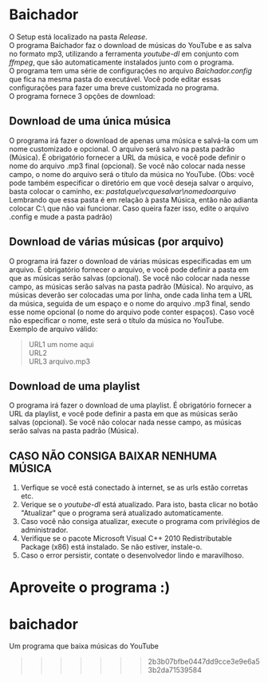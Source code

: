 # Baichador

  O Setup está localizado na pasta *Release*.  
  O programa Baichador faz o download de músicas do YouTube e as salva no formato mp3, utilizando a ferramenta *youtube-dl* em conjunto com *ffmpeg*, que são automaticamente instalados junto com o programa.  
  O programa tem uma série de configurações no arquivo *Baichador.config* que fica na mesma pasta do executável. Você pode editar essas configurações para fazer uma breve customizada no programa.  
  O programa fornece 3 opções de download:  
  
## Download de uma única música   
  O programa irá fazer o download de apenas uma música e salvá-la com um nome customizado e opcional. O arquivo será salvo na pasta padrão (Música). É obrigatório fornecer a URL da música, e você pode definir o nome do arquivo .mp3 final (opcional). Se você não colocar nada nesse campo, o nome do arquivo será o título da música no YouTube. (Obs: você pode também especificar o diretório em que você deseja salvar o arquivo, basta colocar o caminho, ex: *pasta\que\vcquesalvar\nomedoarquivo*  Lembrando que essa pasta é em relação à pasta Música, então não adianta colocar C:\ que não vai funcionar. Caso queira fazer isso, edite o arquivo .config e mude a pasta padrão)  
  
## Download de várias músicas (por arquivo)  
  O programa irá fazer o download de várias músicas especificadas em um arquivo. É obrigatório fornecer o arquivo, e você pode definir a pasta em que as músicas serão salvas (opcional). Se você não colocar nada nesse campo, as músicas serão salvas na pasta padrão (Música). No arquivo, as músicas deverão ser colocadas uma por linha, onde cada linha tem a URL da música, seguida de um espaço e o nome do arquivo .mp3 final, sendo esse nome opcional (o nome do arquivo pode conter espaços). Caso você não especificar o nome, este será o título da música no YouTube.  
  Exemplo de arquivo válido:  
  
>   URL1 um nome aqui  
>   URL2  
>   URL3 arquivo.mp3  
  
## Download de uma playlist  
  O programa irá fazer o download de uma playlist. É obrigatório fornecer a URL da playlist, e você pode definir a pasta em que as músicas serão salvas (opcional). Se você não colocar nada nesse campo, as músicas serão salvas na pasta padrão (Música).  
  
  
## CASO NÃO CONSIGA BAIXAR NENHUMA MÚSICA  
  1) Verfique se você está conectado à internet, se as urls estão corretas etc.  
  2) Verique se o *youtube-dl* está atualizado. Para isto, basta clicar no botão "Atualizar" que o programa será atualizado automaticamente.  
  3) Caso você não consiga atualizar, execute o programa com privilégios de administrador.  
  4) Verifique se o pacote Microsoft Visual C++ 2010 Redistributable Package (x86) está instalado. Se não estiver, instale-o.  
  5) Caso o error persistir, contate o desenvolvedor lindo e maravilhoso.  
  
Aproveite o programa :)  
=======
# baichador
Um programa que baixa músicas do YouTube
>>>>>>> 2b3b07bfbe0447dd9cce3e9e6a53b2da71539584
